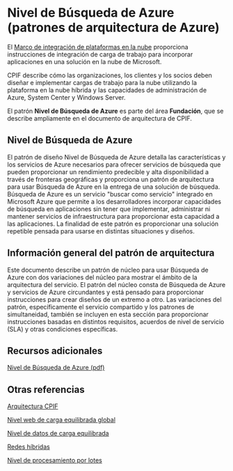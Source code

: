 <properties 
   pageTitle="Nivel de Búsqueda de Azure (patrones de arquitectura de Azure)" 
   description="El patrón Nivel de Búsqueda de Azure es parte del área Fundación, que se describe ampliamente en el documento de arquitectura de CPIF" 
   services="" 
   documentationCenter="" 
   authors="arynes" 
   manager="fredhar" 
   editor=""/>

<tags
   ms.service="cloud-services"
   ms.devlang="multiple"
   ms.topic="article"
   ms.tgt_pltfrm="na"
   ms.workload="multiple" 
   ms.date="03/25/2015"
   ms.author="arynes"/>

# Nivel de Búsqueda de Azure (patrones de arquitectura de Azure)

El [Marco de integración de plataformas en la nube](azure-architectures-cpif-overview.md) proporciona instrucciones de integración de carga de trabajo para incorporar aplicaciones en una solución en la nube de Microsoft.

CPIF describe cómo las organizaciones, los clientes y los socios deben diseñar e implementar cargas de trabajo para la nube utilizando la plataforma en la nube híbrida y las capacidades de administración de Azure, System Center y Windows Server.

El patrón **Nivel de Búsqueda de Azure** es parte del área **Fundación**, que se describe ampliamente en el documento de arquitectura de CPIF.

##  Nivel de Búsqueda de Azure

El patrón de diseño Nivel de Búsqueda de Azure detalla las características y los servicios de Azure necesarios para ofrecer servicios de búsqueda que pueden proporcionar un rendimiento predecible y alta disponibilidad a través de fronteras geográficas y proporciona un patrón de arquitectura para usar Búsqueda de Azure en la entrega de una solución de búsqueda. Búsqueda de Azure es un servicio "buscar como servicio" integrado en Microsoft Azure que permite a los desarrolladores incorporar capacidades de búsqueda en aplicaciones sin tener que implementar, administrar ni mantener servicios de infraestructura para proporcionar esta capacidad a las aplicaciones. La finalidad de este patrón es proporcionar una solución repetible pensada para usarse en distintas situaciones y diseños.

## Información general del patrón de arquitectura 

Este documento describe un patrón de núcleo para usar Búsqueda de Azure con dos variaciones del núcleo para mostrar el ámbito de la arquitectura del servicio. El patrón del núcleo consta de Búsqueda de Azure y servicios de Azure circundantes y está pensado para proporcionar instrucciones para crear diseños de un extremo a otro. Las variaciones del patrón, específicamente el servicio compartido y los patrones de simultaneidad, también se incluyen en esta sección para proporcionar instrucciones basadas en distintos requisitos, acuerdos de nivel de servicio (SLA) y otras condiciones específicas.

##  Recursos adicionales
[Nivel de Búsqueda de Azure (pdf)](https://gallery.technet.microsoft.com/Cloud-Platform-Integration-e581d65d)

## Otras referencias
[Arquitectura CPIF](https://gallery.technet.microsoft.com/Cloud-Platform-Integration-bd1e434a)

[Nivel web de carga equilibrada global](https://gallery.technet.microsoft.com/Cloud-Platform-Integration-2c3c663a)

[Nivel de datos de carga equilibrada](https://gallery.technet.microsoft.com/Cloud-Platform-Integration-dfb09e41)

[Redes híbridas](https://gallery.technet.microsoft.com/Cloud-Platform-Integration-5e401f38)

[Nivel de procesamiento por lotes](https://gallery.technet.microsoft.com/Cloud-Platform-Integration-0bc3f8b1)

<!---HONumber=August15_HO6-->